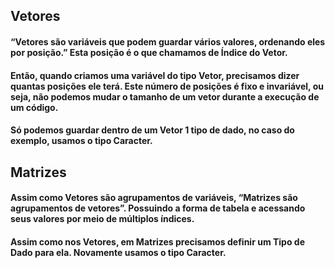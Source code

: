 ## Vetores

#### “Vetores são variáveis que podem guardar vários valores, ordenando eles por posição.” Esta posição é o que chamamos de Índice do Vetor.

#### Então, quando criamos uma variável do tipo Vetor, precisamos dizer quantas posições ele terá. Este número de posições é fixo e invariável, ou seja, não podemos mudar o tamanho de um vetor durante a execução de um código.

#### Só podemos guardar dentro de um Vetor 1 tipo de dado, no caso do exemplo, usamos o tipo Caracter.

## Matrizes

#### Assim como Vetores são agrupamentos de variáveis, “Matrizes são agrupamentos de vetores”. Possuindo a forma de tabela e acessando seus valores por meio de múltiplos índices.

#### Assim como nos Vetores, em Matrizes precisamos definir um Tipo de Dado para ela. Novamente usamos o tipo Caracter.